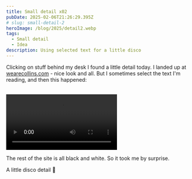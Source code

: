 ```yaml
---
title: Small detail x02
pubDate: 2025-02-06T21:26:29.395Z
# slug: small-detail-2
heroImage: /blog/2025/detail2.webp
tags:
  - Small detail
  - Idea
description: Using selected text for a little disco
---
```


Clicking on stuff behind my desk I found a little detail today.
I landed up at [wearecollins.com](https://www.wearecollins.com/) - nice look and all.
But I sometimes select the text I'm reading, and then this happened:

<br>

<video controls autoplay>

  <source src="/blog/2025/selector-detail.mp4" type="video/mp4">
  Your browser does not support the video tag.
</video>

<br>

The rest of the site is all black and white.
So it took me by surprise.

A little disco detail 🪩
